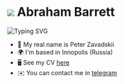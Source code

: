 ![](https://user-images.githubusercontent.com/18350557/176309783-0785949b-9127-417c-8b55-ab5a4333674e.gif) Abraham Barrett
=======================================================================================================================================

![Typing SVG](https://readme-typing-svg.herokuapp.com?color=%3F7E22CE&lines=Junior+AppSec/MLSecOps/DevSecOps+Engineer)

* 🧑  My real name is Peter Zavadskii
* 🌍  I'm based in Innopolis (Russia)
* 🖥️  See my CV [here](https://drive.google.com/file/d/1cp4N_DtP7XVLfFk2Lu5o2OUuSz9nRwwT/view?usp=sharing)
* ✉️  You can contact me in [telegram](https://t.me/user_abraham)

